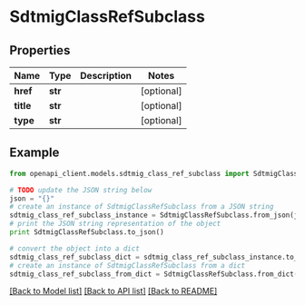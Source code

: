 # SdtmigClassRefSubclass


## Properties
Name | Type | Description | Notes
------------ | ------------- | ------------- | -------------
**href** | **str** |  | [optional] 
**title** | **str** |  | [optional] 
**type** | **str** |  | [optional] 

## Example

```python
from openapi_client.models.sdtmig_class_ref_subclass import SdtmigClassRefSubclass

# TODO update the JSON string below
json = "{}"
# create an instance of SdtmigClassRefSubclass from a JSON string
sdtmig_class_ref_subclass_instance = SdtmigClassRefSubclass.from_json(json)
# print the JSON string representation of the object
print SdtmigClassRefSubclass.to_json()

# convert the object into a dict
sdtmig_class_ref_subclass_dict = sdtmig_class_ref_subclass_instance.to_dict()
# create an instance of SdtmigClassRefSubclass from a dict
sdtmig_class_ref_subclass_from_dict = SdtmigClassRefSubclass.from_dict(sdtmig_class_ref_subclass_dict)
```
[[Back to Model list]](../README.md#documentation-for-models) [[Back to API list]](../README.md#documentation-for-api-endpoints) [[Back to README]](../README.md)


